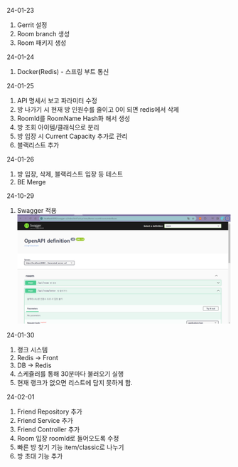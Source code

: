 
24-01-23
1. Gerrit 설정
2. Room branch 생성
3. Room 패키지 생성

24-01-24
1. Docker(Redis) - 스프링 부트 통신

24-01-25
1. API 명세서 보고 파라미터 수정
2. 방 나가기 시 현재 방 인원수를 줄이고 0이 되면 redis에서 삭제
3. RoomId를 RoomName Hash화 해서 생성
4. 방 조회 아이템/클래식으로 분리
5. 방 입장 시 Current Capacity 추가로 관리
6. 블랙리스트 추가

24-01-26
1. 방 입장, 삭제, 블랙리스트 입장 등 테스트
2. BE Merge

24-10-29
1. Swagger 적용
![Alt text](image.png)

24-01-30
1. 랭크 시스템
2. Redis -> Front
3. DB -> Redis
4. 스케쥴러를 통해 30분마다 불러오기 실행
5. 현재 랭크가 없으면 리스트에 담지 못하게 함.

24-02-01
1. Friend Repository 추가
2. Friend Service 추가
3. Friend Controller 추가
4. Room 입장 roomId로 들어오도록 수정
5. 빠른 방 찾기 기능 item/classic로 나누기
6. 방 초대 기능 추가